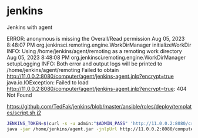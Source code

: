 # jenkins
Jenkins with agent

ERROR: anonymous is missing the Overall/Read permission
Aug 05, 2023 8:48:07 PM org.jenkinsci.remoting.engine.WorkDirManager initializeWorkDir
INFO: Using /home/jenkins/agent/remoting as a remoting work directory
Aug 05, 2023 8:48:08 PM org.jenkinsci.remoting.engine.WorkDirManager setupLogging
INFO: Both error and output logs will be printed to /home/jenkins/agent/remoting
Failed to obtain http://11.0.0.2:8080/computer/agent/jenkins-agent.jnlp?encrypt=true
java.io.IOException: Failed to load http://11.0.0.2:8080/computer/agent/jenkins-agent.jnlp?encrypt=true: 404 Not Found

https://github.com/TedFak/jenkins/blob/master/ansible/roles/deploy/templates/script.sh.j2
```bash
JENKINS_TOKEN=$(curl -s -u admin:"$ADMIN_PASS" 'http://11.0.0.2:8080/crumbIssuer/api/xml?xpath=concat(//crumbRequestField,":",//crumb)' | sed 's/Jenkins-Crumb://g')
java -jar /home/jenkins/agent.jar -jnlpUrl http://11.0.0.2:8080/computer/agent/jenkins-agent.jnlp -secret "$JENKINS_TOKEN" -workDir "/home/jenkins/agent"
```
